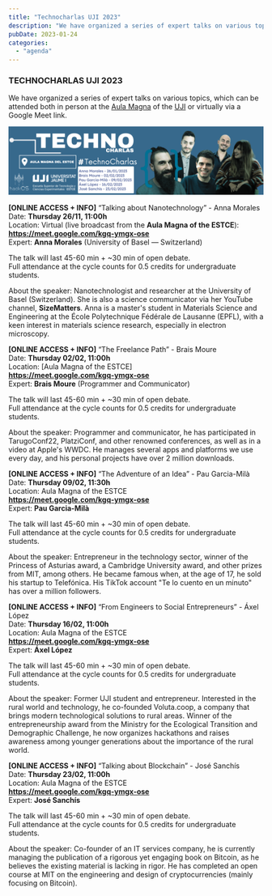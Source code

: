 ```yaml
---
title: "Technocharlas UJI 2023"  
description: "We have organized a series of expert talks on various topics, which can be attended both in person at the Aula Magna of the UJI and virtually via a Google Meet link."  
pubDate: 2023-01-24  
categories:  
  - "agenda"  
---
```


### TECHNOCHARLAS UJI 2023  

We have organized a series of expert talks on various topics, which can be attended both in person at the [Aula Magna](https://www.google.es/maps/place/Escuela+Superior+de+Tecnologia+I+Ciencias+Experimentales,+Avenguda+Avenida+de+Vicente+Sos+Baynat,+12006+Castell%C3%B3n+de+la+Plana,+Castell%C3%B3n,+Espa%C3%B1a/@39.9926198,-0.0676889,18z/data=!3m1!5s0xd5ffe0f98d8e357:0x79b3d77cb1bdb39f!4m6!3m5!1s0xd5ffe0f98be12e9:0x4e7634c2c3b978b7!8m2!3d39.9926854!4d-0.0673032!16s%2Fg%2F1hhx08l_l?entry=ttu&g_ep=EgoyMDI1MDMzMC4wIKXMDSoASAFQAw%3D%3D) of the [UJI](https://www.google.es/maps/place/Universitat+Jaume+I/@39.9902105,-0.0511631,14z/data=!4m6!3m5!1s0xd5ffe0fca9b5147:0x1368bf53b3a7fb3f!8m2!3d39.9943481!4d-0.0702147!16zL20vMDg0dGNk?coh=164777&entry=tt&shorturl=1) or virtually via a Google Meet link.

![](images/BannerTecnocharlas-1024x274.png)  

**[ONLINE ACCESS + INFO]** “Talking about Nanotechnology” - Anna Morales  
Date: **Thursday 26/11, 11:00h**  
Location: Virtual (live broadcast from the **Aula Magna of the ESTCE**):  
**https://meet.google.com/kgq-ymgx-ose**  
Expert: **Anna Morales** (University of Basel — Switzerland)  

The talk will last 45-60 min + ~30 min of open debate.  
Full attendance at the cycle counts for 0.5 credits for undergraduate students.  

About the speaker: Nanotechnologist and researcher at the University of Basel (Switzerland). She is also a science communicator via her YouTube channel, **SizeMatters**. Anna is a master's student in Materials Science and Engineering at the École Polytechnique Fédérale de Lausanne (EPFL), with a keen interest in materials science research, especially in electron microscopy.

**[ONLINE ACCESS + INFO]** “The Freelance Path” - Brais Moure  
Date: **Thursday 02/02, 11:00h**  
Location: [Aula Magna of the ESTCE]  
**https://meet.google.com/kgq-ymgx-ose**  
Expert: **Brais Moure** (Programmer and Communicator)  

The talk will last 45-60 min + ~30 min of open debate.  
Full attendance at the cycle counts for 0.5 credits for undergraduate students.  

About the speaker: Programmer and communicator, he has participated in TarugoConf22, PlatziConf, and other renowned conferences, as well as in a video at Apple's WWDC. He manages several apps and platforms we use every day, and his personal projects have over 2 million downloads.

**[ONLINE ACCESS + INFO]** “The Adventure of an Idea” - Pau Garcia-Milà  
Date: **Thursday 09/02, 11:30h**  
Location: Aula Magna of the ESTCE  
**https://meet.google.com/kgq-ymgx-ose**  
Expert: **Pau Garcia-Milà**  

The talk will last 45-60 min + ~30 min of open debate.  
Full attendance at the cycle counts for 0.5 credits for undergraduate students.  

About the speaker: Entrepreneur in the technology sector, winner of the Princess of Asturias award, a Cambridge University award, and other prizes from MIT, among others. He became famous when, at the age of 17, he sold his startup to Telefónica. His TikTok account "Te lo cuento en un minuto" has over a million followers.

**[ONLINE ACCESS + INFO]** “From Engineers to Social Entrepreneurs” - Áxel López  
Date: **Thursday 16/02, 11:00h**  
Location: Aula Magna of the ESTCE  
**https://meet.google.com/kgq-ymgx-ose**  
Expert: **Áxel López**  

The talk will last 45-60 min + ~30 min of open debate.  
Full attendance at the cycle counts for 0.5 credits for undergraduate students.  

About the speaker: Former UJI student and entrepreneur. Interested in the rural world and technology, he co-founded Voluta.coop, a company that brings modern technological solutions to rural areas. Winner of the entrepreneurship award from the Ministry for the Ecological Transition and Demographic Challenge, he now organizes hackathons and raises awareness among younger generations about the importance of the rural world.

**[ONLINE ACCESS + INFO]** “Talking about Blockchain” - José Sanchís  
Date: **Thursday 23/02, 11:00h**  
Location: Aula Magna of the ESTCE  
**https://meet.google.com/kgq-ymgx-ose**  
Expert: **José Sanchís**  

The talk will last 45-60 min + ~30 min of open debate.  
Full attendance at the cycle counts for 0.5 credits for undergraduate students.  

About the speaker: Co-founder of an IT services company, he is currently managing the publication of a rigorous yet engaging book on Bitcoin, as he believes the existing material is lacking in rigor. He has completed an open course at MIT on the engineering and design of cryptocurrencies (mainly focusing on Bitcoin).
